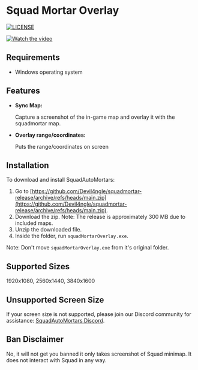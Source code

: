 # Squad Mortar Overlay

<a href="https://github.com/Devil4ngle/squadmortar/blob/master/LICENSE.md"><img src="https://img.shields.io/github/license/Naereen/StrapDown.js.svg" alt="LICENSE"></a>

[![Watch the video](https://img.youtube.com/vi/oNyl6JDc5Es/hqdefault.jpg)](https://www.youtube.com/watch?v=oNyl6JDc5Es)

## Requirements
- Windows operating system

## Features
  
- **Sync Map:**

   Capture a screenshot of the in-game map and overlay it with the squadmortar map.

- **Overlay range/coordinates:**

   Puts the range/coordinates on screen

## Installation
To download and install SquadAutoMortars:
1. Go to [https://github.com/Devil4ngle/squadmortar-release/archive/refs/heads/main.zip](https://github.com/Devil4ngle/squadmortar-release/archive/refs/heads/main.zip).
2. Download the zip.
Note: The release is approximately 300 MB due to included maps.
1. Unzip the downloaded file.
2. Inside the folder, run `squadMortarOverlay.exe`.

Note: Don't move `squadMortarOverlay.exe` from it's original folder.


## Supported Sizes
1920x1080, 2560x1440, 3840x1600

## Unsupported Screen Size
If your screen size is not supported, please join our Discord community for assistance: [SquadAutoMortars Discord](https://discord.gg/Qc5y4satdz).

## Ban Disclaimer
No, it will not get you banned it only takes screenshot of Squad minimap. It does not interact with Squad in any way.
